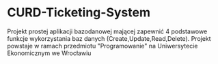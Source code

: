 # CURD-Ticketing-System
Projekt prostej aplikacji bazodanowej mającej zapewnić 4 podstawowe funkcje wykorzystania baz danych (Create,Update,Read,Delete). Projekt powstaje w ramach przedmiotu "Programowanie" na Uniwersytecie Ekonomicznym we Wrocławiu
